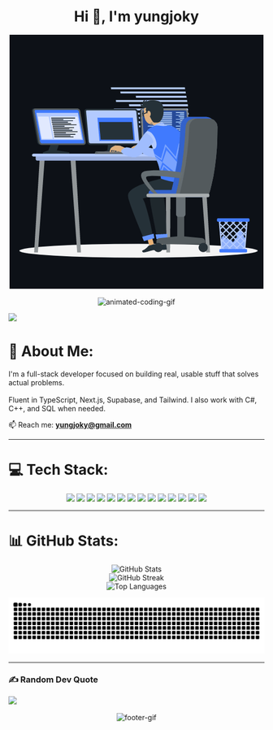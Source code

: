 <h1 align="center">Hi 👋, I'm yungjoky</h1>
<p align="center"><img src="animation.gif" width="500" alt="animation.gif"></p>
<p align="center"><img src="https://user-images.githubusercontent.com/73097560/115834477-dbab4500-a447-11eb-908a-139a6edaec5c.gif" width="500" alt="animated-coding-gif"></p>

![](https://komarev.com/ghpvc/?username=yungjoky&color=447ff7&label=Visitor+Count)

# 💫 About Me:
I'm a full-stack developer focused on building real, usable stuff that solves actual problems.<br>  
Fluent in TypeScript, Next.js, Supabase, and Tailwind. I also work with C#, C++, and SQL when needed.<br>    

📫 Reach me: **yungjoky@gmail.com**  

---

# 💻 Tech Stack:
<p align="center">
  <img src="https://img.shields.io/badge/TypeScript-3178C6?style=for-the-badge&logo=typescript&logoColor=white" />
  <img src="https://img.shields.io/badge/NextJS-000000?style=for-the-badge&logo=next.js&logoColor=white" />
  <img src="https://img.shields.io/badge/TailwindCSS-06B6D4?style=for-the-badge&logo=tailwindcss&logoColor=white" />
  <img src="https://img.shields.io/badge/Supabase-3ECF8E?style=for-the-badge&logo=supabase&logoColor=white" />
  <img src="https://img.shields.io/badge/C%23-239120?style=for-the-badge&logo=c-sharp&logoColor=white" />
  <img src="https://img.shields.io/badge/C++-00599C?style=for-the-badge&logo=c%2B%2B&logoColor=white" />
  <img src="https://img.shields.io/badge/Python-3776AB?style=for-the-badge&logo=python&logoColor=white" />
  <img src="https://img.shields.io/badge/SQL%20Server-CC2927?style=for-the-badge&logo=microsoft-sql-server&logoColor=white" />
  <img src="https://img.shields.io/badge/Git-F05032?style=for-the-badge&logo=git&logoColor=white" />
  <img src="https://img.shields.io/badge/Photoshop-31A8FF?style=for-the-badge&logo=adobe-photoshop&logoColor=white" />
  <img src="https://img.shields.io/badge/Bootstrap-563D7C?style=for-the-badge&logo=bootstrap&logoColor=white" />
  <img src="https://img.shields.io/badge/HTML5-E34F26?style=for-the-badge&logo=html5&logoColor=white" />
  <img src="https://img.shields.io/badge/CSS3-1572B6?style=for-the-badge&logo=css3&logoColor=white" />
  <img src="https://img.shields.io/badge/JavaScript-F7DF1E?style=for-the-badge&logo=javascript&logoColor=black" />
</p>

---

# 📊 GitHub Stats:
<p align="center">
  <img src="https://github-readme-stats.vercel.app/api?username=yungjoky&theme=react&hide_border=false&include_all_commits=true&count_private=true" alt="GitHub Stats" />
  <br/>
  <img src="https://github-readme-streak-stats.herokuapp.com/?user=yungjoky&theme=react&hide_border=false" alt="GitHub Streak" />
  <br/>
  <img src="https://github-readme-stats.vercel.app/api/top-langs/?username=yungjoky&theme=react&hide_border=false&layout=compact" alt="Top Languages" />
  <div align="center">
    
  ![snake gif](https://github.com/TechnologyHell/TechnologyHell/blob/output/github-snake-dark.svg)
</div>
</p>

---

### ✍️ Random Dev Quote
![](https://quotes-github-readme.vercel.app/api?type=horizontal&theme=radical)

<p align="center"><img src="https://user-images.githubusercontent.com/73097560/115834477-dbab4500-a447-11eb-908a-139a6edaec5c.gif" width="300" alt="footer-gif"></p>
